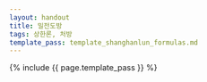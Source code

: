 ```yaml
---
layout: handout
title: 밀전도방
tags: 상한론, 처방
template_pass: template_shanghanlun_formulas.md
---
```



{% include {{ page.template_pass }} %}